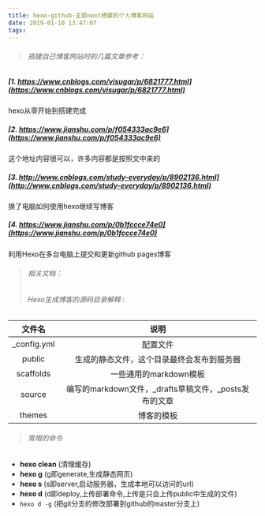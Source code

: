 ```yaml
---
title: hexo-github-主题next搭建的个人博客网站
date: 2019-01-10 13:47:07
tags:
---
```

> ###### 搭建自己博客网站时的几篇文章参考：
##### [1. https://www.cnblogs.com/visugar/p/6821777.html](https://www.cnblogs.com/visugar/p/6821777.html)
 hexo从零开始到搭建完成
##### [2. https://www.jianshu.com/p/f054333ac9e6](https://www.jianshu.com/p/f054333ac9e6)
这个地址内容很可以，许多内容都是按照文中来的
##### [3. http://www.cnblogs.com/study-everyday/p/8902136.html](http://www.cnblogs.com/study-everyday/p/8902136.html)
换了电脑如何使用hexo继续写博客
##### [4. https://www.jianshu.com/p/0b1fccce74e0](https://www.jianshu.com/p/0b1fccce74e0)
利用Hexo在多台电脑上提交和更新github pages博客

> ###### 相关文档：
> ###### Hexo生成博客的源码目录解释 :

文件名 | 说明
:------: | :------:
_config.yml | 配置文件
public	| 生成的静态文件，这个目录最终会发布到服务器
scaffolds | 一些通用的markdown模板
source	| 编写的markdown文件，_drafts草稿文件，_posts发布的文章
themes	| 博客的模板

> ###### 常用的命令

+ **hexo clean** (清理缓存)
+ **hexo g** (g即generate,生成静态网页)
+ **hexo s** (s即server,启动服务器，生成本地可以访问的url)
+ **hexo d** (d即deploy,上传部署命令,上传是只会上传public中生成的文件)
+ <code>hexo d -g</code> (把git分支的修改部署到github的master分支上)
